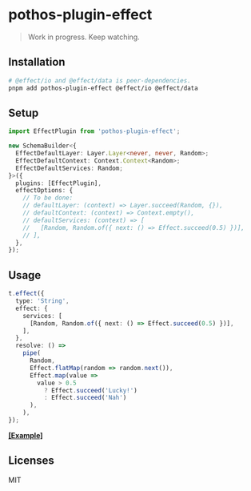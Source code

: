 # pothos-plugin-effect

> Work in progress. Keep watching.

## Installation

```bash
# @effect/io and @effect/data is peer-dependencies.
pnpm add pothos-plugin-effect @effect/io @effect/data
```

## Setup

```ts
import EffectPlugin from 'pothos-plugin-effect';

new SchemaBuilder<{
  EffectDefaultLayer: Layer.Layer<never, never, Random>;
  EffectDefaultContext: Context.Context<Random>;
  EffectDefaultServices: Random;
}>({
  plugins: [EffectPlugin],
  effectOptions: {
    // To be done:
    // defaultLayer: (context) => Layer.succeed(Random, {}),
    // defaultContext: (context) => Context.empty(),
    // defaultServices: (context) => [
    //   [Random, Random.of({ next: () => Effect.succeed(0.5) })],
    // ],
  },
});
```

## Usage

```typescript
t.effect({
  type: 'String',
  effect: {
    services: [
      [Random, Random.of({ next: () => Effect.succeed(0.5) })],
    ],
  },
  resolve: () =>
    pipe(
      Random,
      Effect.flatMap(random => random.next()),
      Effect.map(value =>
        value > 0.5
          ? Effect.succeed('Lucky!')
          : Effect.succeed('Nah')
      ),
    ),
});
```

[**[Example]**](./example)

## Licenses

MIT
